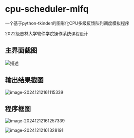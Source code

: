 # cpu-scheduler-mlfq

一个基于python-tkinder的图形化CPU多级反馈队列调度模拟程序

2022级吉林大学软件学院操作系统课程设计

## 主界面截图
<img src="https://pic.cirno.fun/sssn-blog-pics/image-20241212162749235.png" alt="描述" style="max-width:100%; height:auto;">

## 输出结果截图

![image-20241212161115339](https://pic.cirno.fun/sssn-blog-pics/image-20241212161115339.png)

## 程序框图

![image-20241212161257339](https://pic.cirno.fun/sssn-blog-pics/image-20241212161257339.png)

![image-20241212161328191](https://pic.cirno.fun/sssn-blog-pics/image-20241212161328191.png)
